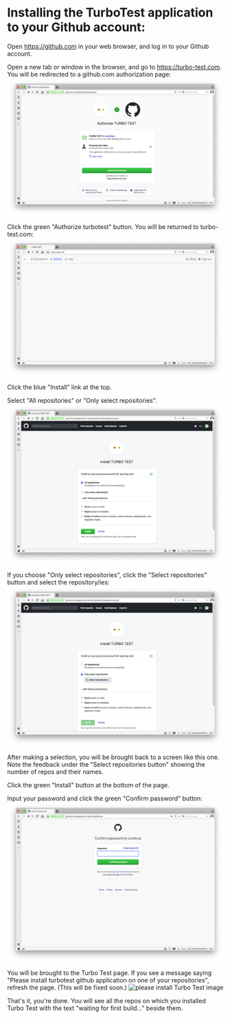 # Installing the TurboTest application to your Github account:

Open https://github.com in your web browser, and log in to your Github account.

Open a new tab or window in the browser, and go to https://turbo-test.com. 
You will be redirected to a github.com authorization page:
![authorize Turbo Test image](images/installation/1-authorize-turbo-test.png)

Click the green "Authorize turbotest" button. You will be returned to turbo-test.com:
![install Turbo Test image](images/installation/2-install-turbo-test.png)

Click the blue "Install" link at the top.

Select "All repositories" or "Only select repositories".
![all or some repos image](images/installation/3-all-or-some-repos.png)

If you choose "Only select repositories", click the "Select repositories" button and select the repository/ies:
![select repositories image](images/installation/4-select-repos.png)

After making a selection, you will be brought back to a screen like this one. 
Note the feedback under the "Select repositories button" showing the number of repos and their names.

Click the green "Install" button at the bottom of the page.

Input your password and click the green "Confirm password" button:
![confirm github password button](images/installation/6-confirm-github-password.png)

You will be brought to the Turbo Test page. If you see a message saying "Please install turbotest github application on one of your repositories", refresh the page. (This will be fixed soon.)
![please install Turbo Test image](images/installation/please-inst-tt.png)

That's it, you're done. You will see all the repos on which you installed Turbo Test with the text "waiting for first build..." beside them.

